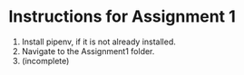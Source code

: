 # Instructions for Assignment 1
1. Install pipenv, if it is not already installed.
2. Navigate to the Assignment1 folder.
3. (incomplete)